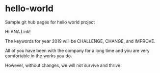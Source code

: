 # hello-world
Sample git hub pages for hello world project

Hi ANA Link!

The keywords for year 2019 will be CHALLENGE, CHANGE, and IMPROVE.

All of you have been with the company for a long time and you are very comfortable in the works you do.

However, without changes,  we will not survive and thrive.
